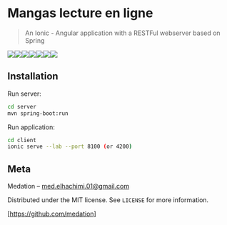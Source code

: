 # Mangas lecture en ligne
> An Ionic - Angular application with a RESTFul webserver based on Spring

![](open.png)![](registre.png)![](login.png)![](loading.png)![](mangas.png)![](manga.png)![](scan.png)

## Installation

Run server:

```sh
cd server 
mvn spring-boot:run
```
Run application:

```sh
cd client 
ionic serve --lab --port 8100 (or 4200)
```

## Meta

Medation – med.elhachimi.01@gmail.com

Distributed under the MIT license. See ``LICENSE`` for more information.

[https://github.com/medation]
